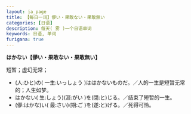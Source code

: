 ```yaml
---
layout: ja_page
title: 【每日一词】儚い・果敢ない・果敢無い
categories: [日语]
description: 每天( 雾 )一个日语单词
keywords: 日语, 单词
furigana: true
---
```


**はかない【儚い・果敢ない・果敢無い】**

短暂；虚幻无常；
-	(人:ひと)の( 一生:いっしょう )ははかないものだ。／人的一生是短暂无常的；人生如梦。
-	はかない( 生:しょう)(涯:がい )を(閉:と)じる。／结束了短暂的一生。
-	(儚:はかな)い( 最:さい)(期:ご )を(遂:と)げる。／死得可怜。
